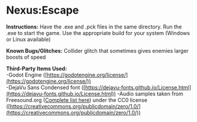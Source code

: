 # Nexus:Escape

**Instructions:** Have the .exe and .pck files in the same directory. Run the .exe to start the game. Use the appropriate build for your system (Windows or Linux available)

**Known Bugs/Glitches:** Collider glitch that sometimes gives enemies larger boosts of speed

**Third-Party Items Used:**  
-Godot Engine ([https://godotengine.org/license/](https://godotengine.org/license/))  
-DejaVu Sans Condensed font ([https://dejavu-fonts.github.io/License.html](https://dejavu-fonts.github.io/License.html))
-Audio samples taken from Freesound.org ([Complete list here](https://docs.google.com/document/d/1ylOks6tNls0wsxMBc3Yqm0IrUrA8GhGm23uQWU8ejaw/edit?usp=sharing)) under the CC0 license ([https://creativecommons.org/publicdomain/zero/1.0/](https://creativecommons.org/publicdomain/zero/1.0/))
